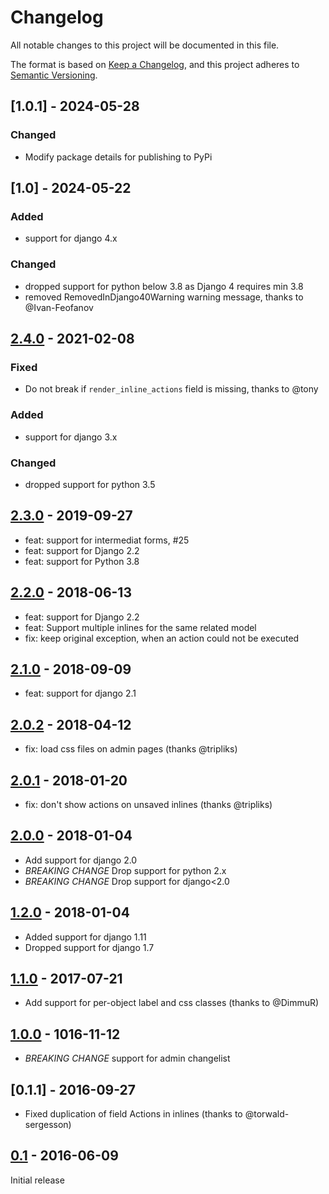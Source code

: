# Changelog

All notable changes to this project will be documented in this file.

The format is based on [Keep a Changelog](https://keepachangelog.com/en/1.0.0/),
and this project adheres to [Semantic Versioning](https://semver.org/spec/v2.0.0.html).

## [1.0.1] - 2024-05-28

### Changed

* Modify package details for publishing to PyPi

## [1.0] - 2024-05-22

### Added

* support for django 4.x

### Changed

* dropped support for python below 3.8 as Django 4 requires min 3.8
* removed RemovedInDjango40Warning warning message, thanks to @Ivan-Feofanov

## [2.4.0] - 2021-02-08

### Fixed

* Do not break if `render_inline_actions` field is missing, thanks to @tony

### Added

* support for django 3.x

### Changed

* dropped support for python 3.5

## [2.3.0] - 2019-09-27

* feat: support for intermediat forms, #25
* feat: support for Django 2.2
* feat: support for Python 3.8

## [2.2.0] - 2018-06-13

* feat: support for Django 2.2
* feat: Support multiple inlines for the same related model
* fix: keep original exception, when an action could not be executed

## [2.1.0] - 2018-09-09

* feat: support for django 2.1

## [2.0.2] - 2018-04-12

* fix: load css files on admin pages (thanks @tripliks)

## [2.0.1] - 2018-01-20

* fix: don't show actions on unsaved inlines  (thanks @tripliks)

## [2.0.0] - 2018-01-04

* Add support for django 2.0
* *BREAKING CHANGE* Drop support for python 2.x
* *BREAKING CHANGE* Drop support for django<2.0

## [1.2.0] - 2018-01-04

* Added support for django 1.11
* Dropped support for django 1.7

## [1.1.0] - 2017-07-21

* Add support for per-object label and css classes (thanks to @DimmuR)

## [1.0.0] - 1016-11-12

* *BREAKING CHANGE* support for admin changelist

## [0.1.1] - 2016-09-27

* Fixed duplication of field Actions in inlines (thanks to @torwald-sergesson)

## [0.1] - 2016-06-09

Initial release

[Unreleased]: https://github.com/escaped/django-inline-actions/compare/2.4.0...HEAD
[2.4.0]: https://github.com/escaped/django-inline-actions/compare/2.3.0...2.4.0
[2.3.0]: https://github.com/escaped/django-inline-actions/compare/2.2.0...2.3.0
[2.2.0]: https://github.com/escaped/django-inline-actions/compare/2.1.0...2.2.0
[2.1.0]: https://github.com/escaped/django-inline-actions/compare/2.0.2...2.1.0
[2.0.2]: https://github.com/escaped/django-inline-actions/compare/2.0.2...2.1.0
[2.0.1]: https://github.com/escaped/django-inline-actions/compare/2.0.0...2.0.1
[2.0.0]: https://github.com/escaped/django-inline-actions/compare/1.2.0...2.0.0
[1.2.0]: https://github.com/escaped/django-inline-actions/compare/1.1.0...1.2.0
[1.1.0]: https://github.com/escaped/django-inline-actions/compare/1.0.0...1.1.0
[1.0.0]: https://github.com/escaped/django-inline-actions/compare/0.1...1.0.0
[0.1]: https://github.com/escaped/django-inline-actions/tree/0.1
